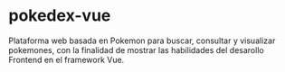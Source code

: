 # pokedex-vue
Plataforma web basada en Pokemon para buscar, consultar y visualizar pokemones, con la finalidad de mostrar las habilidades del desarollo Frontend en el framework Vue.
